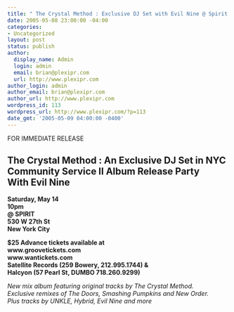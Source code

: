 ```yaml
---
title: " The Crystal Method : Exclusive DJ Set with Evil Nine @ Spirit - May 14"
date: 2005-05-08 23:00:00 -04:00
categories:
- Uncategorized
layout: post
status: publish
author:
  display_name: Admin
  login: admin
  email: brian@plexipr.com
  url: http://www.plexipr.com
author_login: admin
author_email: brian@plexipr.com
author_url: http://www.plexipr.com
wordpress_id: 113
wordpress_url: http://www.plexipr.com/?p=113
date_gmt: '2005-05-09 04:00:00 -0400'
---
```


<p>FOR IMMEDIATE RELEASE</p>
<h2><b>The Crystal Method : An Exclusive DJ Set in NYC<br />
Community Service II Album Release Party<br />
With Evil Nine</h2>
<p>Saturday, May 14<br />
10pm<br />
@ SPIRIT<br />
530 W 27th St<br />
New York City</p>
<p>$25 Advance tickets available at<br />
www.groovetickets.com<br />
www.wantickets.com<br />
Satellite Records (259 Bowery, 212.995.1744) &<br />
Halcyon (57 Pearl St, DUMBO 718.260.9299)</b></p>
<p><i>New mix album featuring original tracks by The Crystal Method.<br />
Exclusive remixes of The Doors, Smashing Pumpkins and New Order.<br />
Plus tracks by UNKLE, Hybrid, Evil Nine and more</p>
